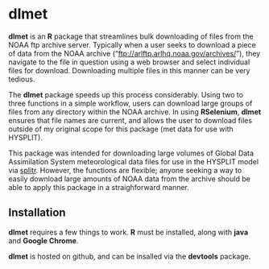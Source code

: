 
<!-- README.md is generated from README.Rmd. Please edit that file -->

# dlmet

<!-- badges: start -->
<!-- badges: end -->

**dlmet** is an **R** package that streamlines bulk downloading of files
from the NOAA ftp archive server. Typically when a user seeks to
download a piece of data from the NOAA archive
(“<ftp://arlftp.arlhq.noaa.gov/archives/>”), they navigate to the file
in question using a web browser and select individual files for
download. Downloading multiple files in this manner can be very tedious.

The **dlmet** package speeds up this process considerably. Using two to
three functions in a simple workflow, users can download large groups of
files from any directory within the NOAA archive. In using
**RSelenium**, **dlmet** ensures that file names are current, and allows
the user to download files outside of my original scope for this package
(met data for use with HYSPLIT).

This package was intended for downloading large volumes of Global Data
Assimilation System meteorological data files for use in the HYSPLIT
model via [splitr](https://github.com/rich-iannone/splitr). However, the
functions are flexible; anyone seeking a way to easily download large
amounts of NOAA data from the archive should be able to apply this
package in a straighforward manner.

## Installation

**dlmet** requires a few things to work. **R** must be installed, along
with **java** and **Google Chrome**.

**dlmet** is hosted on github, and can be insalled via the **devtools**
package.

<!--

testdoc

```r
devtools::install_github("MRPHarris/dlmet")
```

-->
